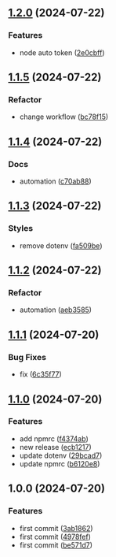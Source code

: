 ## [1.2.0](https://github.com/vclmbv/paragraph/compare/v1.1.5...v1.2.0) (2024-07-22)


### Features

* node auto token ([2e0cbff](https://github.com/vclmbv/paragraph/commit/2e0cbff7d746e3dbe1a60b80143da84733968e8e))

## [1.1.5](https://github.com/vclmbv/paragraph/compare/v1.1.4...v1.1.5) (2024-07-22)


### Refactor

* change workflow ([bc78f15](https://github.com/vclmbv/paragraph/commit/bc78f15932d6d66807a16f920113b36ca391b69a))

## [1.1.4](https://github.com/vclmbv/paragraph/compare/v1.1.3...v1.1.4) (2024-07-22)


### Docs

* automation ([c70ab88](https://github.com/vclmbv/paragraph/commit/c70ab88d279465275677385132ea615ede5c877c))

## [1.1.3](https://github.com/vclmbv/paragraph/compare/v1.1.2...v1.1.3) (2024-07-22)


### Styles

* remove dotenv ([fa509be](https://github.com/vclmbv/paragraph/commit/fa509be3d0187294a69708aa4f486d94e46c4665))

## [1.1.2](https://github.com/vclmbv/paragraph/compare/v1.1.1...v1.1.2) (2024-07-22)


### Refactor

* automation ([aeb3585](https://github.com/vclmbv/paragraph/commit/aeb358566a7076141e501c994e4900b13f350c01))

## [1.1.1](https://github.com/vclmbv/paragraph/compare/v1.1.0...v1.1.1) (2024-07-20)


### Bug Fixes

* fix ([6c35f77](https://github.com/vclmbv/paragraph/commit/6c35f771586bc00042632def924502a6ce6527a3))

## [1.1.0](https://github.com/vclmbv/paragraph/compare/v1.0.0...v1.1.0) (2024-07-20)


### Features

* add npmrc ([f4374ab](https://github.com/vclmbv/paragraph/commit/f4374abed4c9f5cb49dfec6c1c6609dccab000b5))
* new release ([ecb1217](https://github.com/vclmbv/paragraph/commit/ecb1217293f294a87fe5e0adbf1447d6ba6383c6))
* update dotenv ([29bcad7](https://github.com/vclmbv/paragraph/commit/29bcad7f0f73ae843a2bf7e68568403c30455ce0))
* update npmrc ([b6120e8](https://github.com/vclmbv/paragraph/commit/b6120e80bc1666a42e7a7d72f14b5e6c591768ad))

## 1.0.0 (2024-07-20)


### Features

* first commit ([3ab1862](https://github.com/vclmbv/paragraph/commit/3ab1862f0babaf0ead80597efa30b07f686d3937))
* first commit ([4978fef](https://github.com/vclmbv/paragraph/commit/4978fefc8a2a148a291e21ef04210f677fc2c0b3))
* first commit ([be571d7](https://github.com/vclmbv/paragraph/commit/be571d755255d675fc7198a778d39eb50f306342))
